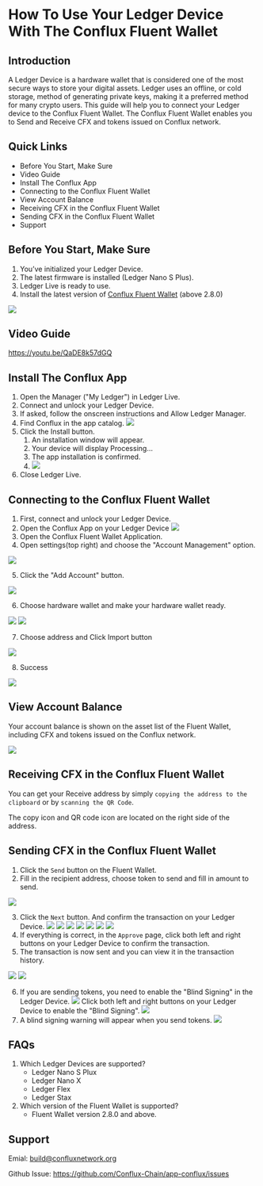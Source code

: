 # How To Use Your Ledger Device With The Conflux Fluent Wallet

## Introduction

A Ledger Device is a hardware wallet that is considered one of the most secure ways to store your digital assets. Ledger uses an offline, or cold storage, method of generating private keys, making it a preferred method for many crypto users. This guide will help you to connect your Ledger device to the Conflux Fluent Wallet. The Conflux Fluent Wallet enables you to Send and Receive CFX and tokens issued on Conflux network.

## Quick Links

- Before You Start, Make Sure
- Video Guide
- Install The Conflux App
- Connecting to the Conflux Fluent Wallet
- View Account Balance
- Receiving CFX in the Conflux Fluent Wallet
- Sending CFX in the Conflux Fluent Wallet
- Support

## Before You Start, Make Sure

1. You’ve initialized your Ledger Device.
2. The latest firmware is installed (Ledger Nano S Plus).
3. Ledger Live is ready to use.
4. Install the latest version of [Conflux Fluent Wallet](https://fluentwallet.com/) (above 2.8.0)

![](./imgs/fluent-home.jpg)

## Video Guide

https://youtu.be/QaDE8k57dGQ

## Install The Conflux App

1. Open the Manager ("My Ledger") in Ledger Live.
2. Connect and unlock your Ledger Device.
3. If asked, follow the onscreen instructions and Allow Ledger Manager.
4. Find Conflux in the app catalog.
   ![](./imgs/ledger-live.jpg)
5. Click the Install button.
    1. An installation window will appear.
    2. Your device will display Processing…
    3. The app installation is confirmed.
    4. ![](./imgs/ledger-conflux-installed.jpg)
6. Close Ledger Live.

## Connecting to the Conflux Fluent Wallet

1. First, connect and unlock your Ledger Device.
2. Open the Conflux App on your Ledger Device 
    ![](./imgs/ledger-conflux-ready.jpg)
3. Open the Conflux Fluent Wallet Application.
4. Open settings(top right) and choose the "Account Management" option.

![](./imgs/account-management.jpg)

5. Click the "Add Account" button.

![](./imgs/account-add.jpg)

6. Choose hardware wallet and make your hardware wallet ready.

![](./imgs/account-add-choose-hardware.jpg)
![](./imgs/account-add-ledger-guide.jpg)

7. Choose address and Click Import button

![](./imgs/fluent-import-choose-address.jpg)

8. Success

![](./imgs/account-add-success.jpg)

## View Account Balance

Your account balance is shown on the asset list of the Fluent Wallet, including CFX and tokens issued on the Conflux network.

![](./imgs/ledger-account-with-balance.jpg)

## Receiving CFX in the Conflux Fluent Wallet

You can get your Receive address by simply `copying the address to the clipboard` or by `scanning the QR Code`.

The copy icon and QR code icon are located on the right side of the address.

## Sending CFX in the Conflux Fluent Wallet

1. Click the `Send` button on the Fluent Wallet.
2. Fill in the recipient address, choose token to send and fill in amount to send.

![](./imgs/fluent-send-tx.jpg)

3. Click the `Next` button. And confirm the transaction on your Ledger Device.
    ![](./imgs/ledger-review-tx1.jpg)
    ![](./imgs/ledger-review-tx-amount.jpg)
    ![](./imgs/ledger-review-tx-gas-fee.jpg)
    ![](./imgs/ledger-review-tx-to.jpg)
    ![](./imgs/ledger-review-tx-data.jpg)
    ![](./imgs/ledger-review-tx-approve.jpg)
    ![](./imgs/ledger-review-tx-reject.jpg)
4. If everything is correct, in the `Approve` page, click both left and right buttons on your Ledger Device to confirm the transaction.
5. The transaction is now sent and you can view it in the transaction history.

![](./imgs/tx-history-entry.jpg)
![](./imgs/tx-history.jpg)

6. If you are sending tokens, you need to enable the "Blind Signing" in the Ledger Device.
![](./imgs/ledger-setting-2.jpg)
Click both left and right buttons on your Ledger Device to enable the "Blind Signing".
![](./imgs/ledger-setting-1.jpg)
7. A blind signing warning will appear when you send tokens.
![](./imgs/ledger-review-tx-blind-sign.jpg)

## FAQs

1. Which Ledger Devices are supported?
    - Ledger Nano S Plux
    - Ledger Nano X
    - Ledger Flex
    - Ledger Stax
2. Which version of the Fluent Wallet is supported?
    - Fluent Wallet version 2.8.0 and above.

## Support

Emial: build@confluxnetwork.org

Github Issue: https://github.com/Conflux-Chain/app-conflux/issues